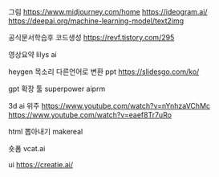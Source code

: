 
그림
https://www.midjourney.com/home
https://ideogram.ai/
https://deepai.org/machine-learning-model/text2img

공식문서학습후 코드생성
https://revf.tistory.com/295

영상요약
lilys ai

heygen
목소리 다른언어로 변환
ppt
https://slidesgo.com/ko/


gpt 확장 툴
superpower
aiprm

3d ai 위주
https://www.youtube.com/watch?v=nYnhzaVChMc
https://www.youtube.com/watch?v=eaef8Tr7uRo

html 뽑아내기
makereal

숏폼
vcat.ai

ui
https://creatie.ai/